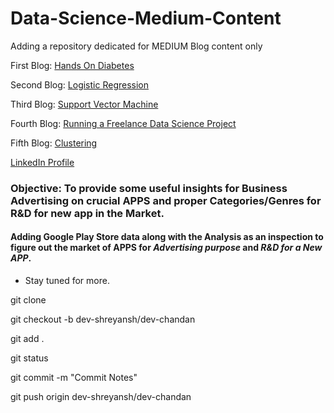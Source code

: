 # Data-Science-Medium-Content
Adding a repository dedicated for MEDIUM Blog content only

First Blog: [Hands On Diabetes](https://www.linkedin.com/posts/atul-mishra-5001_new-approach-to-learn-diabetes-prediction-activity-6699157069678874624-hbmj)

Second Blog: [Logistic Regression](https://medium.com/@mishra5001/why-when-what-logistic-regression-697c7ad0a94f)

Third Blog: [Support Vector Machine](https://medium.com/analytics-vidhya/the-svm-we-need-to-know-the-svm-we-implemented-47740d65aa5b)

Fourth Blog: [Running a Freelance Data Science Project](https://medium.com/analytics-vidhya/running-a-freelance-data-science-project-part-1-c261dc87d87e)

Fifth Blog: [Clustering](https://medium.com/analytics-vidhya/clustering-why-and-when-hands-on-conclude-7c7c594f86c4)

[LinkedIn Profile](https://www.linkedin.com/in/atul-mishra-5001/) 

### Objective: To provide some useful insights for Business Advertising on crucial APPS and proper Categories/Genres for R&D for new app in the Market.

#### Adding Google Play Store data along with the Analysis as an inspection to figure out the market of APPS for ***Advertising purpose*** and ***R&D for a New APP***.

- Stay tuned for more.

git clone <repo-link>
  
git checkout -b dev-shreyansh/dev-chandan

git add .

git status

git commit -m "Commit Notes"

git push origin dev-shreyansh/dev-chandan
